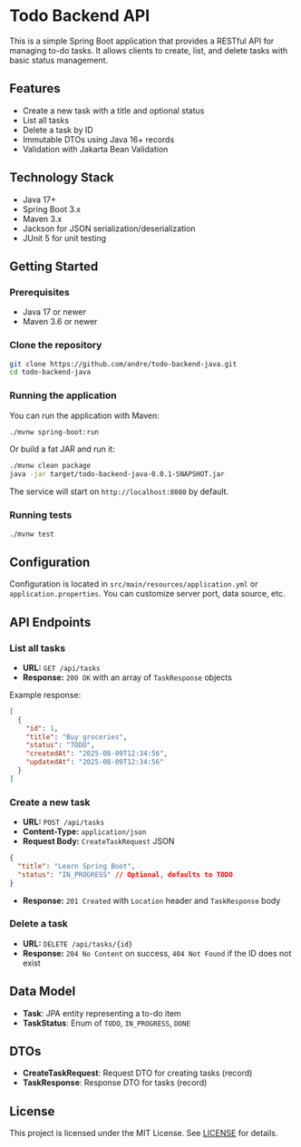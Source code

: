 # Todo Backend API

This is a simple Spring Boot application that provides a RESTful API for managing to-do tasks. It allows clients to create, list, and delete tasks with basic status management.

## Features

- Create a new task with a title and optional status
- List all tasks
- Delete a task by ID
- Immutable DTOs using Java 16+ records
- Validation with Jakarta Bean Validation

## Technology Stack

- Java 17+
- Spring Boot 3.x
- Maven 3.x
- Jackson for JSON serialization/deserialization
- JUnit 5 for unit testing

## Getting Started

### Prerequisites

- Java 17 or newer
- Maven 3.6 or newer

### Clone the repository

```bash
git clone https://github.com/andre/todo-backend-java.git
cd todo-backend-java
```

### Running the application

You can run the application with Maven:

```bash
./mvnw spring-boot:run
```

Or build a fat JAR and run it:

```bash
./mvnw clean package
java -jar target/todo-backend-java-0.0.1-SNAPSHOT.jar
```

The service will start on `http://localhost:8080` by default.

### Running tests

```bash
./mvnw test
```

## Configuration

Configuration is located in `src/main/resources/application.yml` or `application.properties`. You can customize server port, data source, etc.

## API Endpoints

### List all tasks

- **URL:** `GET /api/tasks`
- **Response:** `200 OK` with an array of `TaskResponse` objects

Example response:
```json
[
  {
    "id": 1,
    "title": "Buy groceries",
    "status": "TODO",
    "createdAt": "2025-08-09T12:34:56",
    "updatedAt": "2025-08-09T12:34:56"
  }
]
```

### Create a new task

- **URL:** `POST /api/tasks`
- **Content-Type:** `application/json`
- **Request Body:** `CreateTaskRequest` JSON

```json
{
  "title": "Learn Spring Boot",
  "status": "IN_PROGRESS" // Optional, defaults to TODO
}
```

- **Response:** `201 Created` with `Location` header and `TaskResponse` body

### Delete a task

- **URL:** `DELETE /api/tasks/{id}`
- **Response:** `204 No Content` on success, `404 Not Found` if the ID does not exist

## Data Model

- **Task**: JPA entity representing a to-do item
- **TaskStatus**: Enum of `TODO`, `IN_PROGRESS`, `DONE`

## DTOs

- **CreateTaskRequest**: Request DTO for creating tasks (record)
- **TaskResponse**: Response DTO for tasks (record)

## License

This project is licensed under the MIT License. See [LICENSE](LICENSE) for details.
